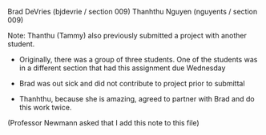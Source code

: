 Brad DeVries (bjdevrie / section 009)
Thanhthu Nguyen (nguyents / section 009)

Note: Thanthu (Tammy) also previously submitted a project with another student.

- Originally, there was a group of three students.  One of the students was in a different section that had this assignment due Wednesday 

- Brad was out sick and did not contribute to project prior to submittal

- Thanhthu, because she is amazing, agreed to partner with Brad and do this work twice.
 
(Professor Newmann asked that I add this note to this file)